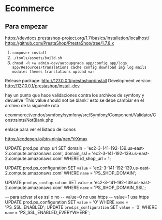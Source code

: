 # Ecommerce

## Para empezar

https://devdocs.prestashop-project.org/1.7/basics/installation/localhost/
https://github.com/PrestaShop/PrestaShop/tree/1.7.8.x

1) ```composer install ```
3) ```./tools/assets/build.sh```
4) ```chmod -R +w admin-dev/autoupgrade app/config app/logs app/Resources/translations cache config download img log mails modules themes translations upload var```

Release package: http://127.0.0.1/prestashop/install
Development version: http://127.0.0.1/prestashop/install-dev


hay un punto que hace validaciones contra los archivos de symfony y devuelve 'This value should not be blank.' esto se debe cambiar en el archivo de la siguiente ruta

ecommerce/vendor/symfony/symfony/src/Symfony/Component/Validator/Constraints/NotBlank.php

enlace para ver el listado de iconos

https://codepen.io/btn-ninja/pen/YrXmax

UPDATE prod.ps_shop_url SET domain = 'ec2-3-141-192-139.us-east-2.compute.amazonaws.com',
domain_ssl = 'ec2-3-141-192-139.us-east-2.compute.amazonaws.com' 
WHERE id_shop_url = 1;

UPDATE prod.ps_configuration SET `value` = 'ec2-3-141-192-139.us-east-2.compute.amazonaws.com' 
WHERE `name` = 'PS_SHOP_DOMAIN';

UPDATE `prod`.`ps_configuration` SET `value` = 'ec2-3-141-192-139.us-east-2.compute.amazonaws.com' 
WHERE `name` = 'PS_SHOP_DOMAIN_SSL';

-- para acivar si es ssl o no
-- value=0 no usa https
-- value=1 usa https
UPDATE prod.ps_configuration SET `value` = '0' WHERE `name` = 'PS_SSL_ENABLED';
UPDATE `prod`.`ps_configuration` SET `value` = '0' WHERE `name` = 'PS_SSL_ENABLED_EVERYWHERE';